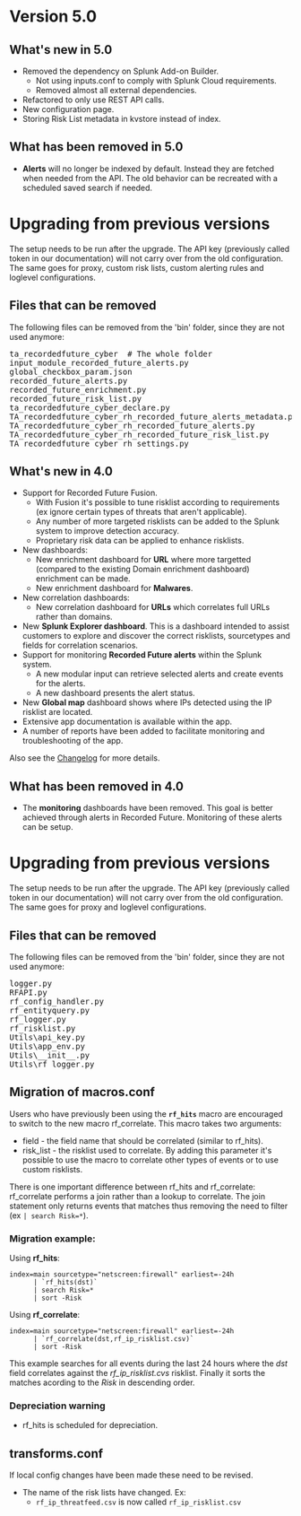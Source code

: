 # Version 5.0

## What's new in 5.0
* Removed the dependency on Splunk Add-on Builder.
    * Not using inputs.conf to comply with Splunk Cloud requirements.
    * Removed almost all external dependencies.
* Refactored to only use REST API calls.
* New configuration page.
* Storing Risk List metadata in kvstore instead of index.

## What has been removed in 5.0

* **Alerts** will no longer be indexed by default. Instead they are
fetched when needed from the API. The old behavior can be recreated with
a scheduled saved search if needed.

# Upgrading from previous versions

The setup needs to be run after the upgrade. The API key (previously
called token in our documentation) will not carry over from the old
configuration. The same goes for proxy, custom risk lists, custom alerting rules
and loglevel configurations.

## Files that can be removed

The following files can be removed from the 'bin' folder, since they
are not used anymore:

<pre>
ta_recordedfuture_cyber  # The whole folder
input_module_recorded_future_alerts.py
global_checkbox_param.json
recorded_future_alerts.py
recorded_future_enrichment.py
recorded_future_risk_list.py
ta_recordedfuture_cyber_declare.py
TA_recordedfuture_cyber_rh_recorded_future_alerts_metadata.py
TA_recordedfuture_cyber_rh_recorded_future_alerts.py
TA_recordedfuture_cyber_rh_recorded_future_risk_list.py
TA_recordedfuture_cyber_rh_settings.py
</pre>


## What's new in 4.0

* Support for Recorded Future Fusion.
  * With Fusion it's possible to tune risklist according to
    requirements (ex ignore certain types of threats that aren't
    applicable).
  * Any number of more targeted risklists can be added to the Splunk
    system to improve detection accuracy.
  * Proprietary risk data can be applied to enhance risklists.
* New dashboards:
  * New enrichment dashboard for **URL** where more targetted (compared to
    the existing Domain enrichment dashboard) enrichment can be made.
  * New enrichment dashboard for **Malwares**.
* New correlation dashboards:
  * New correlation dashboard for **URLs** which correlates full URLs
    rather than domains.
* New **Splunk Explorer dashboard**. This is a dashboard intended to
  assist customers to explore and discover the correct risklists,
  sourcetypes and fields for correlation scenarios.
* Support for monitoring **Recorded Future alerts** within the Splunk
  system. 
  * A new modular input can retrieve selected alerts and create events
    for the alerts.
  * A new dashboard presents the alert status.
* New **Global map** dashboard shows where IPs detected using the IP
  risklist are located.
* Extensive app documentation is available within the app.
* A number of reports have been added to facilitate monitoring and
  troubleshooting of the app.

Also see the [Changelog](/app/TA_recordedfuture-cyber/recorded_future_help_changelog) for more details.

## What has been removed in 4.0

* The **monitoring** dashboards have been removed. This goal is better
  achieved through alerts in Recorded Future. Monitoring of these
  alerts can be setup.

# Upgrading from previous versions

The setup needs to be run after the upgrade. The API key (previously
called token in our documentation) will not carry over from the old
configuration. The same goes for proxy and loglevel configurations.

## Files that can be removed

The following files can be removed from the 'bin' folder, since they
are not used anymore:

<pre>
logger.py
RFAPI.py
rf_config_handler.py
rf_entityquery.py
rf_logger.py
rf_risklist.py
Utils\api_key.py
Utils\app_env.py
Utils\__init__.py
Utils\rf_logger.py
</pre>

## Migration of macros.conf

Users who have previously been using the **```rf_hits```** macro are encouraged
to switch to the new macro rf_correlate. This macro takes two
arguments:
* field - the field name that should be correlated (similar to
  rf_hits).
* risk_list - the risklist used to correlate. By adding this parameter
  it's possible to use the macro to correlate other types of events
  or to use custom risklists.
  
There is one important difference between rf_hits and rf_correlate:
rf_correlate performs a join rather than a lookup to correlate. The
join statement only returns events that matches thus removing the need
to filter (ex ```| search Risk=*```).

### Migration example:

Using **rf_hits**:
```
index=main sourcetype="netscreen:firewall" earliest=-24h 
      | `rf_hits(dst)`
      | search Risk=*
      | sort -Risk
```

Using **rf_correlate**:
```
index=main sourcetype="netscreen:firewall" earliest=-24h 
      | `rf_correlate(dst,rf_ip_risklist.csv)`
      | sort -Risk
```
 
This example searches for all events during the last 24 hours where
the _dst_ field correlates against the *rf_ip_risklist.cvs*
risklist. Finally it sorts the matches acording to the *Risk* in
descending order.

### Depreciation warning

* rf_hits is scheduled for depreciation.

## transforms.conf

If local config changes have been made these need to be revised.

* The name of the risk lists have changed. Ex:
  * ```rf_ip_threatfeed.csv``` is now called ```rf_ip_risklist.csv```
